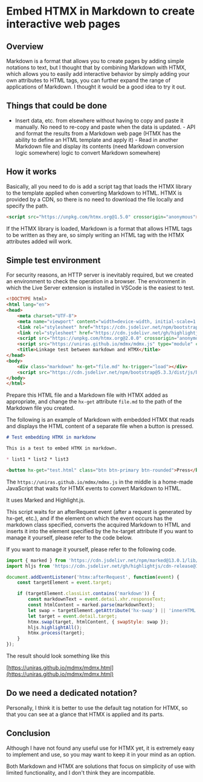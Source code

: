 # Embed HTMX in Markdown to create interactive web pages

## Overview

Markdown is a format that allows you to create pages by adding simple notations to text, but I thought that by combining Markdown with HTMX, which allows you to easily add interactive behavior by simply adding your own attributes to HTML tags, you can further expand the range of applications of Markdown. I thought it would be a good idea to try it out.

## Things that could be done

- Insert data, etc. from elsewhere without having to copy and paste it manually. No need to re-copy and paste when the data is updated. - API and format the results from a Markdown web page (HTMX has the ability to define an HTML template and apply it) - Read in another Markdown file and display its contents (need Markdown conversion logic somewhere) logic to convert Markdown somewhere)

## How it works

Basically, all you need to do is add a script tag that loads the HTMX library to the template applied when converting Markdown to HTML. HTMX is provided by a CDN, so there is no need to download the file locally and specify the path.

```html
<script src="https://unpkg.com/htmx.org@1.5.0" crossorigin="anonymous"></script>
```

If the HTMX library is loaded, Markdown is a format that allows HTML tags to be written as they are, so simply writing an HTML tag with the HTMX attributes added will work.

## Simple test environment

For security reasons, an HTTP server is inevitably required, but we created an environment to check the operation in a browser. The environment in which the Live Server extension is installed in VSCode is the easiest to test.

```html
<!DOCTYPE html>
<html lang="en">
<head>
    <meta charset="UTF-8">
    <meta name="viewport" content="width=device-width, initial-scale=1.0">
    <link rel="stylesheet" href="https://cdn.jsdelivr.net/npm/bootstrap@5.3.3/dist/css/bootstrap.min.css" crossorigin="anonymous" />
    <link rel="stylesheet" href="https://cdn.jsdelivr.net/gh/highlightjs/cdn-release@11.9.0/build/styles/default.min.css" crossorigin="anonymous">
    <script src="https://unpkg.com/htmx.org@2.0.0" crossorigin="anonymous"></script>
    <script src="https://uniras.github.io/mdmx/mdmx.js" type="module" crossorigin="anonymous"></script>
    <title>Linkage test between markdown and HTMX</title>
</head>
<body>
    <div class="markdown" hx-get="file.md" hx-trigger="load"></div>
    <script src="https://cdn.jsdelivr.net/npm/bootstrap@5.3.3/dist/js/bootstrap.bundle.min.js" crossorigin="anonymous"></script>
</body>
</html>
```

Prepare this HTML file and a Markdown file with HTMX added as appropriate, and change the `hx-get` attribute `file.md` to the path of the Markdown file you created.

The following is an example of Markdown with embedded HTMX that reads and displays the HTML content of a separate file when a button is pressed.

```markdown
# Test embedding HTMX in markdonw

This is a test to embed HTMX in markdown.

* list1 * list2 * list3

<button hx-get="test.html" class="btn btn-primary btn-rounded">Press</button>
```

The `https://uniras.github.io/mdmx/mdmx.js` in the middle is a home-made JavaScript that waits for HTMX events to convert Markdown to HTML.

It uses Marked and Highlight.js.

This script waits for an afterRequest event (after a request is generated by hx-get, etc.), and if the element on which the event occurs has the markdown class specified, converts the acquired Markdown to HTML and inserts it into the element specified by the hx-target attribute If you want to manage it yourself, please refer to the code below.

If you want to manage it yourself, please refer to the following code.

```javascript
import { marked } from 'https://cdn.jsdelivr.net/npm/marked@13.0.1/lib/marked.esm.js';
import hljs from 'https://cdn.jsdelivr.net/gh/highlightjs/cdn-release@11.9.0/build/es/highlight.min.js';

document.addEventListener('htmx:afterRequest', function(event) {
    const targetElement = event.target;

    if (targetElement.classList.contains('markdown')) {
        const markdownText = event.detail.xhr.responseText;
        const htmlContent = marked.parse(markdownText);
        let swap = targetElement.getAttribute('hx-swap') || 'innerHTML';
        let target = event.detail.target;
        htmx.swap(target, htmlContent, { swapStyle: swap });
        hljs.highlightAll();
        htmx.process(target);
    }
});
```

The result should look something like this

[https://uniras.github.io/mdmx/mdmx.html](https://uniras.github.io/mdmx/mdmx.html)

## Do we need a dedicated notation?

Personally, I think it is better to use the default tag notation for HTMX, so that you can see at a glance that HTMX is applied and its parts.

## Conclusion

Although I have not found any useful use for HTMX yet, it is extremely easy to implement and use, so you may want to keep it in your mind as an option.  

Both Markdown and HTMX are solutions that focus on simplicity of use with limited functionality, and I don't think they are incompatible. 
